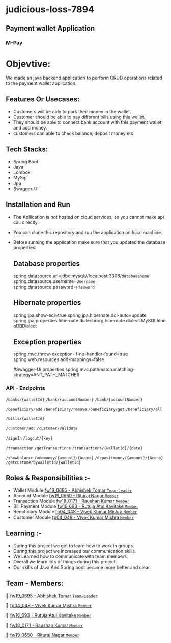 # judicious-loss-7894

## Payment wallet Application

### M-Pay

# Objevtive:
We made an java backend application to perform CRUD operations related to the payment wallet application .


## Features Or Usecases:

- Customers will be able to park their money in the wallet.
- Customer should be able to pay different bills using this wallet.
- They should be able to connect bank account with this payment wallet and add money.
- customers can able to check balance, deposit money etc.


## Tech Stacks:

- Spring Boot
- Java
- Lombok
- MySql
- Jpa
- Swagger-Ui


## Installation and Run 

- The Apllication is not hosted on cloud services, so you cannot make api call directly.
- You can clone this repository and run the application on local machine.
- Before running the application make sure that you updated the database properties.

   ## Database properties
   
   spring.datasource.url=jdbc:mysql://localhost:3306/`databasename`</br>
   spring.datasource.username=`Username`</br>
   spring.datasource.password=`Password`

  ## Hibernate properties
  
  spring.jpa.show-sql=true
  spring.jpa.hibernate.ddl-auto=update
  spring.jpa.properties.hibernate.dialect=org.hibernate.dialect.MySQL5InnoDBDialect

  ## Exception properties
  spring.mvc.throw-exception-if-no-handler-found=true
  spring.web.resources.add-mappings=false
  
  #Swagger-Ui properties
  spring.mvc.pathmatch.matching-strategy=ANT_PATH_MATCHER

### API - Endpoints

`/banks/{walletId}`
`/bank/{accountNumber}`
`/bank/{accountNumber}`

`/beneficiary/add`
`/beneficiary/remove`
`/beneficiary/get`
`/beneficiary/all`

`/bills/{walletId}`

`/customer/add`
`/customer/validate`

`/signIn`
`/logout/{key}`

`/transaction`
`/getTransactions`
`/transactions/{walletId}/{date}`

`/showbalance`
`/addmoney/{amount}/{Accno}`
`/depositmoney/{amount}/{Accno}`
`/getcustomerbywalletid/{walletId}`


## Roles & Responsibilities :-

- Wallet Module [fw19_0695 - Abhishek Tomar `Team-Leader`](github.com/abhitim)
- Account Module [fw19_0650 - Rituraj Nagar `Member`](github.com/riturajnagar)
- Transaction Module [fw18_0171 - Raushan Kumar `Member`](github.com/raushan18314)
- Bill Payment Module [fw16_693 - Rutuja Atul Kavitake `Member`](github.com/rutu175)
- Beneficiary Module [fp04_048 - Vivek Kumar Mishra `Member`](github.com/mishravivek09)
- Customer Module [fp04_048 - Vivek Kumar Mishra `Member`](github.com/mishravivek09)


## Learning :-

- During this project we got to learn how to work in groups.
- During this project we increased our communication skills.
- We Learned how to communicate with team members.
- Overall we learn lots of things during this project.
- Our skills of Java And Spring boot became more better and clear.


## Team - Members:

👤 [fw19_0695 - Abhishek Tomar `Team-Leader`](github.com/abhitim)

👤 [fp04_048 - Vivek Kumar Mishra `Member`](github.com/mishravivek09)

👤 [fw16_693 - Rutuja Atul Kavitake `Member`](github.com/rutu175)

👤 [fw18_0171 - Raushan Kumar `Member`](github.com/raushan18314)

👤 [fw19_0650 - Rituraj Nagar `Member`](github.com/riturajnagar)

